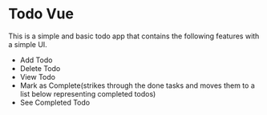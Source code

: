 # Todo Vue 
 This is a simple and basic todo app that contains the following features with a simple UI.

- Add Todo
- Delete Todo
- View Todo
- Mark as Complete(strikes through the done tasks and moves them to a list below representing completed todos) 
- See Completed Todo

